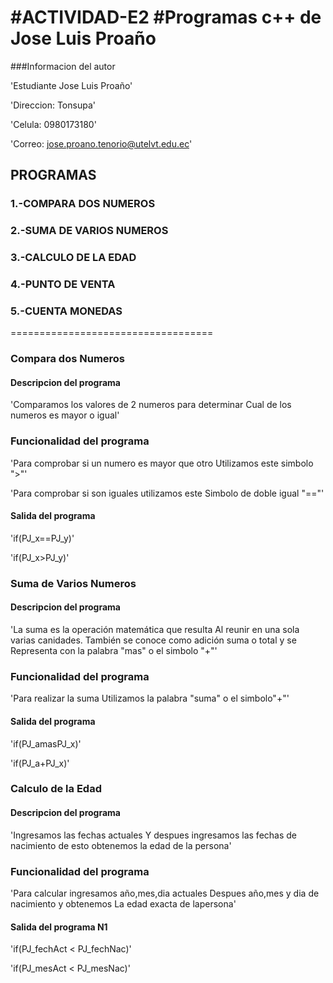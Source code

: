#ACTIVIDAD-E2
#Programas c++ de Jose Luis Proaño
======================================
###Informacion del autor

'Estudiante Jose Luis Proaño'

'Direccion: Tonsupa'

'Celula: 0980173180'

'Correo: jose.proano.tenorio@utelvt.edu.ec'

##   PROGRAMAS
###  1.-COMPARA DOS NUMEROS
###  2.-SUMA DE VARIOS NUMEROS
###  3.-CALCULO DE LA EDAD 
###  4.-PUNTO DE VENTA 
###  5.-CUENTA MONEDAS
===================================
### Compara dos Numeros
#### Descripcion del programa 
'Comparamos los valores de 2 numeros para determinar
Cual de los numeros es mayor o igual'

### Funcionalidad del programa 
'Para comprobar si un numero es mayor que otro 
Utilizamos este simbolo ">"'

'Para comprobar si son iguales utilizamos este 
Simbolo de doble igual "=="'

#### Salida del programa 
'if(PJ_x==PJ_y)'

'if(PJ_x>PJ_y)'


### Suma de Varios Numeros
#### Descripcion del programa 
'La suma es la operación matemática que resulta
Al reunir en una sola varias canidades.
También se conoce como adición suma o total y se 
Representa con la palabra "mas" o el simbolo "+"'

### Funcionalidad del programa 
'Para realizar la suma
Utilizamos la palabra "suma" o el simbolo"+"'

#### Salida del programa 
'if(PJ_amasPJ_x)'

'if(PJ_a+PJ_x)'

### Calculo de la Edad 
#### Descripcion del programa 
'Ingresamos las fechas actuales 
Y despues ingresamos las fechas de nacimiento
de esto obtenemos la edad de la persona'

### Funcionalidad del programa 
'Para calcular ingresamos año,mes,dia actuales
Despues año,mes y dia de nacimiento y obtenemos
La edad exacta de lapersona'

#### Salida del programa N1
'if(PJ_fechAct < PJ_fechNac)'

'if(PJ_mesAct < PJ_mesNac)'
